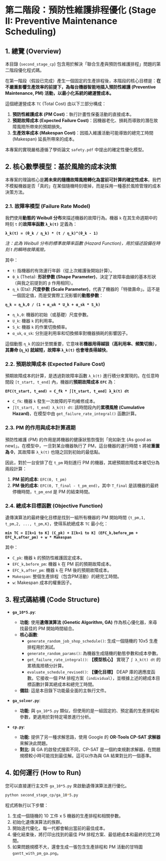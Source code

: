 # 第二階段：預防性維護排程優化 (Stage II: Preventive Maintenance Scheduling)

## 1. 總覽 (Overview)

本目錄 (`second_stage_cp`) 包含用於解決「聯合生產與預防性維護排程」問題的第二階段優化程式碼。

在第一階段（假設已完成）產生一個固定的生產排程後，本階段的核心目標是：**在不嚴重影響生產效率的前提下，為每台機器智能地插入預防性維護 (Preventive Maintenance, PM) 活動，以最小化系統的總運營成本。**

這個總運營成本 `TC` (Total Cost) 由以下三部分構成：
1.  **預防性維護成本 (PM Cost)**：執行計畫性保養活動的直接成本。
2.  **預期故障成本 (Expected Failure Cost)**：因機器老化、損耗而導致的潛在故障風險所帶來的預期損失。
3.  **生產效率成本 (Makespan Cost)**：因插入維護活動可能導致的總完工時間 (Makespan) 延長所帶來的成本。

本專案的實現嚴格遵循了學術論文 `safety.pdf` 中提出的確定性優化模型。

## 2. 核心數學模型：基於風險的成本決策

本專案的理論核心是**將未來的隨機故障風險轉化為當前可計算的確定性成本**。我們不模擬機器是否「真的」在某個隨機時刻壞掉，而是採用一種基於風險管理的成本決策方法。

### 2.1. 故障率模型 (Failure Rate Model)

我們使用**動態的 Weibull 分布**來描述機器的故障行為。機器 `k` 在其生命週期中的時刻 `t` 的**故障率函數 `λ_k(t)`** 定義為：

**`λ_k(t) = (θ_k / η_k) * (t / η_k)^(θ_k - 1)`**

*注：此為 Weibull 分布的標準故障率函數 (Hazard Function)，用於描述設備在時刻 t 的瞬時故障風險。*

其中：
*   `t`: 指機器的有效運行年齡（從上次維護後開始計算）。
*   `θ_k` (Theta): **形狀參數 (Shape Parameter)**，決定了故障率曲線的基本形狀（與我之前提到的 `β` 作用相同）。
*   `η_k` (Eta): **尺度參數 (Scale Parameter)**，代表了機器的「特徵壽命」。這不是一個固定值，而是受實際工況影響的**動態參數**：

**`η_k = η_k,0 / (1 + α_uk * U_k + α_sk * S_k)`**

*   `η_k,0`: 機器的初始（或基礎）尺度參數。
*   `U_k`: 機器 `k` 的利用率。
*   `S_k`: 機器 `k` 的作業切換頻率。
*   `α_uk`, `α_sk`: 分別是利用率和切換頻率對機器損耗的影響因子。

這個動態 `η_k` 的設計至關重要，它意味著**機器用得越狠（高利用率、頻繁切換），其壽命 (`η_k`) 就越短，故障率 `λ_k(t)` 也會增長得越快**。

### 2.2. 預期故障成本 (Expected Failure Cost)

預期故障成本的計算，是透過對故障率函數 `λ_k(t)` 進行積分來實現的。在任意時間段 `[t_start, t_end]` 內，機器的**預期故障成本 `EFC`** 為：

**`EFC(t_start, t_end) = C_fk * ∫[t_start, t_end] λ_k(t) dt`**

*   `C_fk`: 機器 `k` 發生一次故障的平均維修成本。
*   `∫[t_start, t_end] λ_k(t) dt`: 該時間段內的**累積風險 (Cumulative Hazard)**，在模型中由 `get_failure_rate_integral()` 函數計算。

### 2.3. PM 的作用與成本計算週期

預防性維護 (PM) 的作用是將機器的健康狀態恢復到「宛如新生 (As good as new)」。在模型中，一旦對某台機器執行了 PM，這台機器的運行時間 `t` 將被**重置為 0**，其故障率 `λ_k(t)` 也隨之回到初始的最低點。

因此，對於一台安排了在 `t_pm` 時刻進行 PM 的機器，其總預期故障成本被切分為兩段計算：
1.  **PM 前的成本**: `EFC(0, t_pm)`
2.  **PM 後的成本**: `EFC(0, T_final - t_pm_end)`，其中 `T_final` 是該機器的最終停機時間，`t_pm_end` 是 PM 的結束時間。

### 2.4. 總成本目標函數 (Objective Function)

遺傳演算法的最終優化目標是找到一組所有機器的 PM 開始時間 `{t_pm,1, t_pm,2, ..., t_pm,K}`，使得系統總成本 `TC` 最小化：

**`min TC = Σ[k=1 to K] (C_pk) + Σ[k=1 to K] (EFC_k,before_pm + EFC_k,after_pm) + w * Makespan`**

其中：
*   `C_pk`: 機器 `k` 的預防性維護固定成本。
*   `EFC_k,before_pm`: 機器 `k` 在 PM 前的預期故障成本。
*   `EFC_k,after_pm`: 機器 `k` 在 PM 後的預期故障成本。
*   `Makespan`: 整個生產排程（包含PM活動）的總完工時間。
*   `w`: Makespan 成本的權重因子。

## 3. 程式碼結構 (Code Structure)

*   **`ga_10*5.py`**:
    *   **功能**: 使用**遺傳演算法 (Genetic Algorithm, GA)** 作為核心優化器，來尋找最佳的 PM 開始時間組合。
    *   **核心函數**:
        *   `generate_random_job_shop_schedule()`: 生成一個隨機的 10x5 生產排程用於測試。
        *   `generate_random_params()`: 為機器生成隨機的動態參數和成本參數。
        *   `get_failure_rate_integral()`: **【模型核心】** 實現了 `∫ λ_k(t) dt` 的累積風險積分計算。
        *   `evaluate_schedule_revised()`: **【優化目標】** DEAP 庫的適應度函數。它接收一個 PM 排程方案（`individual`），並根據上述的總成本目標函數計算其總成本和總完工時間。
    *   **備註**: 這是本目錄下功能最全面的主執行文件。

*   **`ga_solver.py`**:
    *   **功能**: 與 `ga_10*5.py` 類似，但使用的是一組固定的、預定義的生產排程和參數，更適用於對特定場景進行分析。

*   **`cp.py`**:
    *   **功能**: 提供了另一種求解思路，使用 Google 的 **OR-Tools CP-SAT 求解器**來解決此問題。
    *   **對比**: 與 GA 的啟發式搜索不同，CP-SAT 是一個約束規劃求解器，在問題規模較小時可能找到最佳解。這可以作為與 GA 結果對比的一個基準。

## 4. 如何運行 (How to Run)

您可以直接運行主文件 `ga_10*5.py` 來啟動遺傳演算法進行優化。

```bash
python second_stage_cp/ga_10*5.py
```

程式將執行以下步驟：
1.  生成一個隨機的 10 工件 x 5 機器的生產排程和相關參數。
2.  初始化遺傳演算法的族群。
3.  開始迭代優化，每一代都會輸出當前的最佳成本。
4.  優化結束後，將打印出找到的最佳 PM 排程方案、最低總成本和最終的完工時間。
5.  如果問題規模不大，還會生成一張包含生產排程和 PM 活動的甘特圖 `gantt_with_pm_ga.png`。